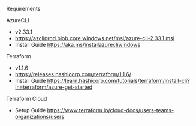 Requirements

AzureCLI

- v2.33.1
- https://azcliprod.blob.core.windows.net/msi/azure-cli-2.33.1.msi
- Install Guide https://aka.ms/installazurecliwindows

Terraform

- v1.1.6
- https://releases.hashicorp.com/terraform/1.1.6/
- Install Guide https://learn.hashicorp.com/tutorials/terraform/install-cli?in=terraform/azure-get-started

Terraform Cloud

- Setup Guide https://www.terraform.io/cloud-docs/users-teams-organizations/users
